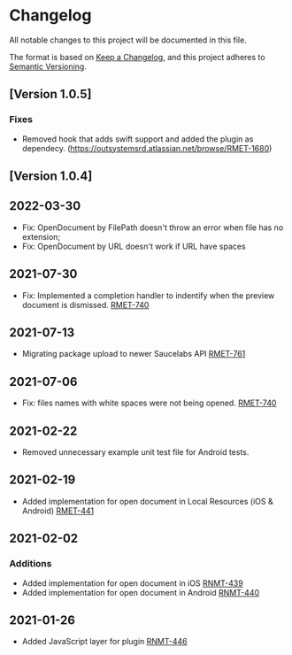 # Changelog
All notable changes to this project will be documented in this file.

The format is based on [Keep a Changelog](https://keepachangelog.com/en/1.0.0/),
and this project adheres to [Semantic Versioning](https://semver.org/spec/v2.0.0.html).

## [Version 1.0.5]
### Fixes
- Removed hook that adds swift support and added the plugin as dependecy. (https://outsystemsrd.atlassian.net/browse/RMET-1680)

## [Version 1.0.4]

## 2022-03-30
- Fix: OpenDocument by FilePath doesn't throw an error when file has no extension;
- Fix: OpenDocument by URL doesn't work if URL have spaces

## 2021-07-30
- Fix: Implemented a completion handler to indentify when the preview document is dismissed. [RMET-740](https://outsystemsrd.atlassian.net/browse/RMET-912)
## 2021-07-13
- Migrating package upload to newer Saucelabs API [RMET-761](https://outsystemsrd.atlassian.net/browse/RMET-761)
## 2021-07-06
- Fix: files names with white spaces were not being opened. [RMET-740](https://outsystemsrd.atlassian.net/browse/RMET-740)
## 2021-02-22
- Removed unnecessary example unit test file for Android tests.
## 2021-02-19
- Added implementation for open document in Local Resources (iOS & Android) [RMET-441](https://outsystemsrd.atlassian.net/browse/RMET-441)

## 2021-02-02
### Additions
- Added implementation for open document in iOS [RNMT-439](https://outsystemsrd.atlassian.net/browse/RMET-439)
- Added implementation for open document in Android [RNMT-440](https://outsystemsrd.atlassian.net/browse/RMET-440)

## 2021-01-26
- Added JavaScript layer for plugin [RNMT-446](https://outsystemsrd.atlassian.net/browse/RMET-446)

